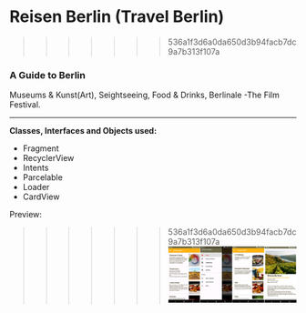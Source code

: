 # Reisen Berlin (Travel Berlin)

>>>>>>> 536a1f3d6a0da650d3b94facb7dc9a7b313f107a
<h3>A Guide to Berlin</h3>
Museums & Kunst(Art), Seightseeing, Food & Drinks, Berlinale -The Film Festival.<hr>
<strong>Classes, Interfaces and Objects used:</strong>
<ul>
<li>Fragment</li>
<li>RecyclerView</li>
<li>Intents</li>
<li>Parcelable</li>
<li>Loader</li>
<li>CardView</li>
</ul>
<p>Preview:
  
>>>>>>> 536a1f3d6a0da650d3b94facb7dc9a7b313f107a
![preview](images/Reisen%20Berlin%20GitHub.jpg)
